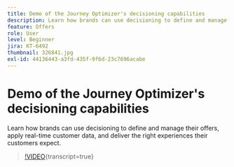```yaml
---
title: Demo of the Journey Optimizer's decisioning capabilities
description: Learn how brands can use decisioning to define and manage their offers, apply real-time customer data, and deliver the right experiences their customers expect.
feature: Offers
role: User
level: Beginner
jira: KT-6492
thumbnail: 326841.jpg
exl-id: 44136443-a3fd-435f-9f6d-23c7696acabe
---
```

# Demo of the Journey Optimizer's decisioning capabilities

Learn how brands can use  decisioning to define and manage their offers, apply real-time customer data, and deliver the right experiences their customers expect.

>[!VIDEO](https://video.tv.adobe.com/v/3451100?quality=12&learn=on){transcript=true}
